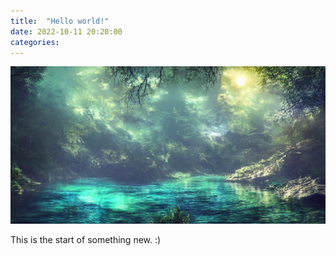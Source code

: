 ```yaml
---
title:  "Hello world!"
date: 2022-10-11 20:20:00
categories: 
---
```

<a href="./assets/images/2022-10-13.png" target="_blank">
  <img class="post-image"  src="assets/images/2022-10-13.png"/>
</a>

This is the start of something new. :)
<!--more-->
